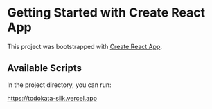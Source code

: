 # Getting Started with Create React App

This project was bootstrapped with [Create React App](https://github.com/facebook/create-react-app).

## Available Scripts

In the project directory, you can run:

 https://todokata-silk.vercel.app
 